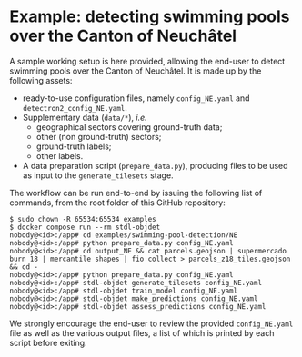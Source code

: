 # Example: detecting swimming pools over the Canton of Neuchâtel

A sample working setup is here provided, allowing the end-user to detect swimming pools over the Canton of Neuchâtel. It is made up by the following assets:

* ready-to-use configuration files, namely `config_NE.yaml` and `detectron2_config_NE.yaml`.
* Supplementary data (`data/*`), *i.e.* 
    * geographical sectors covering ground-truth data;
    * other (non ground-truth) sectors;
    * ground-truth labels;
    * other labels.
* A data preparation script (`prepare_data.py`), producing files to be used as input to the `generate_tilesets` stage.

The workflow can be run end-to-end by issuing the following list of commands, from the root folder of this GitHub repository:

```
$ sudo chown -R 65534:65534 examples
$ docker compose run --rm stdl-objdet
nobody@<id>:/app# cd examples/swimming-pool-detection/NE
nobody@<id>:/app# python prepare_data.py config_NE.yaml
nobody@<id>:/app# cd output_NE && cat parcels.geojson | supermercado burn 18 | mercantile shapes | fio collect > parcels_z18_tiles.geojson && cd -
nobody@<id>:/app# python prepare_data.py config_NE.yaml
nobody@<id>:/app# stdl-objdet generate_tilesets config_NE.yaml
nobody@<id>:/app# stdl-objdet train_model config_NE.yaml
nobody@<id>:/app# stdl-objdet make_predictions config_NE.yaml
nobody@<id>:/app# stdl-objdet assess_predictions config_NE.yaml
```

We strongly encourage the end-user to review the provided `config_NE.yaml` file as well as the various output files, a list of which is printed by each script before exiting. 
